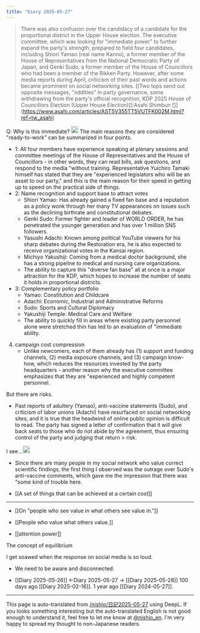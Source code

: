 ```yaml
---
title: "Diary 2025-05-27"
---
```



> There was also confusion over the candidacy of a candidate for the proportional district in the Upper House election. The executive committee, which was looking for "immediate power" to further expand the party's strength, prepared to field four candidates, including Shiori Yamao (real name Kanno), a former member of the House of Representatives from the National Democratic Party of Japan, and Genki Sudo, a former member of the House of Councillors who had been a member of the Rikken Party. However, after some media reports during April, criticism of their past words and actions became prominent on social networking sites.
[[Two tops send out opposite messages, "oddities" in party governance, some withdrawing from the party's official recognition, KDP 2025 House of Councillors Election (Upper House Election)]]:Asahi Shimbun []](https://www.asahi.com/articles/AST5V355TT5VUTFK002M.html?ref=tw_asahi)

Q: Why is this immediate?
<img src='https://scrapbox.io/api/pages/nishio-en/o3/icon' alt='o3.icon' height="19.5"/>
The main reasons they are considered "ready-to-work" can be summarized in four points.
- 1: All four members have experience speaking at plenary sessions and committee meetings of the House of Representatives and the House of Councillors - in other words, they can read bills, ask questions, and respond to the media "without training. Representative Yuichiro Tamaki himself has stated that they are "experienced legislators who will be an asset to our party," and this is the main reason for their speed in getting up to speed on the practical side of things.
- 2: Name recognition and support base to attract votes
    - Shiori Yamao: Has already gained a fixed fan base and a reputation as a policy wonk through her many TV appearances on issues such as the declining birthrate and constitutional debates.
    - Genki Sudo: Former fighter and leader of WORLD ORDER, he has penetrated the younger generation and has over 1 million SNS followers.
    - Yasushi Adachi: Known among political YouTube viewers for his sharp debates during the Restoration era, he is also expected to receive organizational votes in the Kansai region.
    - Michiyo Yakushiji: Coming from a medical doctor background, she has a strong pipeline to medical and nursing care organizations.
    - The ability to capture this "diverse fan base" all at once is a major attraction for the KDP, which hopes to increase the number of seats it holds in proportional districts.
- 3: Complementary policy portfolio
    - Yamao: Constitution and Childcare
    - Adachi: Economic, Industrial and Administrative Reforms
    - Sudo: Sports and Cultural Diplomacy
    - Yakushiji Temple: Medical Care and Welfare
    - The ability to quickly fill in areas where existing party personnel alone were stretched thin has led to an evaluation of "immediate ability.
4. campaign cost compression
    - Unlike newcomers, each of them already has (1) support and funding channels, (2) media exposure channels, and (3) campaign know-how, which reduces the resources invested by the party headquarters - another reason why the executive committee emphasizes that they are "experienced and highly competent personnel.

But there are risks.
- Past reports of adultery (Yamao), anti-vaccine statements (Sudo), and criticism of labor unions (Adachi) have resurfaced on social networking sites, and it is true that the headwind of online public opinion is difficult to read. The party has signed a letter of confirmation that it will give back seats to those who do not abide by the agreement, thus ensuring control of the party and judging that return > risk.

I see...<img src='https://scrapbox.io/api/pages/nishio-en/nishio/icon' alt='nishio.icon' height="19.5"/>
- Since there are many people in my social network who value correct scientific findings, the first thing I observed was the outrage over Sudo's anti-vaccine comments, which gave me the impression that there was "some kind of trouble here.

- [[A set of things that can be achieved at a certain cost]]
---

- [[On "people who see value in what others see value in."]]

- [[People who value what others value.]]

- [[attention power]]


The concept of equilibrium


I get soawed when the response on social media is so loud.
- We need to be aware and disconnected.


- [[Diary 2025-05-26]] ←Diary 2025-05-27 → [[Diary 2025-05-28]]
100 days ago [[Diary 2025-02-16]].
1 year ago [[Diary 2024-05-27]].
---
This page is auto-translated from [/nishio/日記2025-05-27](https://scrapbox.io/nishio/日記2025-05-27) using DeepL. If you looks something interesting but the auto-translated English is not good enough to understand it, feel free to let me know at [@nishio_en](https://twitter.com/nishio_en). I'm very happy to spread my thought to non-Japanese readers.